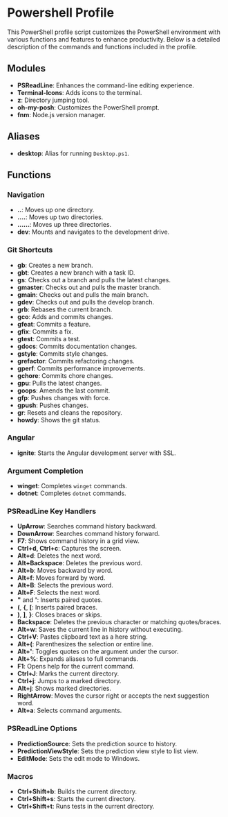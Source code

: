 # Powershell Profile

This PowerShell profile script customizes the PowerShell environment with various functions and features to enhance productivity. Below is a detailed description of the commands and functions included in the profile.

## Modules

- **PSReadLine**: Enhances the command-line editing experience.
- **Terminal-Icons**: Adds icons to the terminal.
- **z**: Directory jumping tool.
- **oh-my-posh**: Customizes the PowerShell prompt.
- **fnm**: Node.js version manager.

## Aliases

- **desktop**: Alias for running `Desktop.ps1`.

## Functions

### Navigation

- **..**: Moves up one directory.
- **....**: Moves up two directories.
- **......**: Moves up three directories.
- **dev**: Mounts and navigates to the development drive.

### Git Shortcuts

- **gb**: Creates a new branch.
- **gbt**: Creates a new branch with a task ID.
- **gs**: Checks out a branch and pulls the latest changes.
- **gmaster**: Checks out and pulls the master branch.
- **gmain**: Checks out and pulls the main branch.
- **gdev**: Checks out and pulls the develop branch.
- **grb**: Rebases the current branch.
- **gco**: Adds and commits changes.
- **gfeat**: Commits a feature.
- **gfix**: Commits a fix.
- **gtest**: Commits a test.
- **gdocs**: Commits documentation changes.
- **gstyle**: Commits style changes.
- **grefactor**: Commits refactoring changes.
- **gperf**: Commits performance improvements.
- **gchore**: Commits chore changes.
- **gpu**: Pulls the latest changes.
- **goops**: Amends the last commit.
- **gfp**: Pushes changes with force.
- **gpush**: Pushes changes.
- **gr**: Resets and cleans the repository.
- **howdy**: Shows the git status.

### Angular

- **ignite**: Starts the Angular development server with SSL.

### Argument Completion

- **winget**: Completes `winget` commands.
- **dotnet**: Completes `dotnet` commands.

### PSReadLine Key Handlers

- **UpArrow**: Searches command history backward.
- **DownArrow**: Searches command history forward.
- **F7**: Shows command history in a grid view.
- **Ctrl+d, Ctrl+c**: Captures the screen.
- **Alt+d**: Deletes the next word.
- **Alt+Backspace**: Deletes the previous word.
- **Alt+b**: Moves backward by word.
- **Alt+f**: Moves forward by word.
- **Alt+B**: Selects the previous word.
- **Alt+F**: Selects the next word.
- **"** and **'**: Inserts paired quotes.
- **(**, **{**, **[**: Inserts paired braces.
- **)**, **]**, **}**: Closes braces or skips.
- **Backspace**: Deletes the previous character or matching quotes/braces.
- **Alt+w**: Saves the current line in history without executing.
- **Ctrl+V**: Pastes clipboard text as a here string.
- **Alt+(**: Parenthesizes the selection or entire line.
- **Alt+'**: Toggles quotes on the argument under the cursor.
- **Alt+%**: Expands aliases to full commands.
- **F1**: Opens help for the current command.
- **Ctrl+J**: Marks the current directory.
- **Ctrl+j**: Jumps to a marked directory.
- **Alt+j**: Shows marked directories.
- **RightArrow**: Moves the cursor right or accepts the next suggestion word.
- **Alt+a**: Selects command arguments.

### PSReadLine Options

- **PredictionSource**: Sets the prediction source to history.
- **PredictionViewStyle**: Sets the prediction view style to list view.
- **EditMode**: Sets the edit mode to Windows.

### Macros

- **Ctrl+Shift+b**: Builds the current directory.
- **Ctrl+Shift+s**: Starts the current directory.
- **Ctrl+Shift+t**: Runs tests in the current directory.
